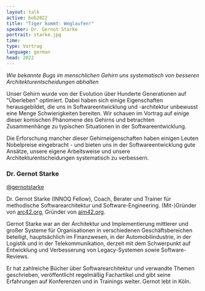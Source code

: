 ```yaml
---
layout: talk
active: bob2022
title: "Tiger kommt: Weglaufen!"
speaker: Dr. Gernot Starke
portrait: starke.jpg
time: 
type: Vortrag
language: german
head: 2022
---
```


_Wie bekannte Bugs im menschlichen Gehirn uns systematisch von besseren
Architekturentscheidungen abhalten_

Unser Gehirn wurde von der Evolution über Hunderte Generationen auf
"Überleben" optimiert. Dabei haben sich einige Eigenschaften
herausgebildet, die uns in Softwareentwicklung und -architektur
unbewusst eine Menge Schwierigkeiten bereiten.  Wir schauen im Vortrag
auf einige dieser komischen Phänomene des Gehirns und betrachten
Zusammenhänge zu typischen Situationen in der Softwareentwicklung.

Die Erforschung mancher dieser Gehirneigenschaften haben einigen
Leuten Nobelpreise eingebracht - und bieten uns in der
Softwareentwicklung gute Ansätze, unsere eigene Arbeitsweise und
unsere Architekturentscheidungen systematisch zu verbessern.

### Dr. Gernot Starke

[@gernotstarke](https://twitter.com/gernotstarke)

Dr. Gernot Starke (INNOQ Fellow), Coach, Berater und Trainer für
methodische Softwarearchitektur und Software-Engineering.
(Mit-)Gründer von [arc42.org](https://arc42.org/), Gründer von
[aim42.org](https://aim42.org/).

Gernot Starke war an der Architektur und Implementierung mittlerer und
großer Systeme für Organisationen in verschiedenen Geschäftsbereichen
beteiligt, hauptsächlich im Finanzwesen, in der Automobilindustrie, in
der Logistik und in der Telekommunikation, derzeit mit dem Schwerpunkt
auf Entwicklung und Verbesserung von Legacy-Systemen sowie
Software-Reviews.

Er hat zahlreiche Bücher über Softwarearchitektur und verwandte Themen
geschrieben, veröffentlicht regelmäßig Fachartikel und gibt seine
Erfahrungen auf Konferenzen und in Trainings weiter. Gernot lebt in
Köln.
